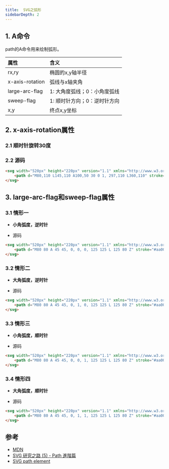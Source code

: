 ```yaml
---
title:  SVG之弧形
sidebarDepth: 2
---
```


## 1. A命令

path的A命令用来绘制弧形。

| 属性           | 含义         |
|:------------- |:-------------|
| rx,ry             | 椭圆的x,y轴半径|
| x-axis-rotation| 弧线与x轴夹角|
| large-arc-flag | 1: 大角度弧线；0：小角度弧线|
| sweep-flag     | 1: 顺时针方向；0：逆时针方向|
| x,y              | 终点x,y坐标|

## 2. x-axis-rotation属性

### 2.1 顺时针旋转30度

<SVG-s05-02/>

### 2.2 源码

```html
<svg width="520px" height="220px" version="1.1" xmlns="http://www.w3.org/2000/svg">
    <path d="M80,110 L145,110 A100,50 30 0 1, 297,110 L360,110" stroke="#aa0000" stroke-width="2" fill="none"/>
</svg>
```
## 3. large-arc-flag和sweep-flag属性

### 3.1 情形一
* **小角弧度，逆时针**
<SVG-s05-01/>

* 源码

```html
<svg width="520px" height="220px" version="1.1" xmlns="http://www.w3.org/2000/svg">
    <path d="M80 80 A 45 45, 0, 0, 0, 125 125 L 125 80 Z" stroke="#aa0000" stroke-width="1" fill="yellow"/>
</svg>
```

### 3.2 情形二

* **大角弧度，逆时针**

<SVG-s05-03/>

* 源码
```html
<svg width="520px" height="220px" version="1.1" xmlns="http://www.w3.org/2000/svg">
    <path d="M80 80 A 45 45, 0, 1, 0, 125 125 L 125 80 Z" stroke="#aa0000" stroke-width="1" fill="yellow"/>
</svg>
```

### 3.3 情形三

* **小角弧度，顺时针**

<SVG-s05-04/>

* 源码
```html
<svg width="520px" height="220px" version="1.1" xmlns="http://www.w3.org/2000/svg">
    <path d="M80 80 A 45 45, 0, 0, 1, 125 125 L 125 80 Z" stroke="#aa0000" stroke-width="1" fill="yellow"/>
</svg>
```

### 3.4 情形四

* **大角弧度，顺时针**

<SVG-s05-05/>

* 源码
```html
<svg width="520px" height="220px" version="1.1" xmlns="http://www.w3.org/2000/svg">
    <path d="M80 80 A 45 45, 0, 1, 1, 125 125 L 125 80 Z" stroke="#aa0000" stroke-width="1" fill="yellow"/>
</svg>
```


## 参考

* [MDN](https://developer.mozilla.org/zh-CN/docs/Web/SVG/Tutorial/Paths)
* [SVG 研究之路 (5) - Path 進階篇](https://www.oxxostudio.tw/articles/201406/svg-05-path-2.html)
* [SVG path element](http://tutorials.jenkov.com/svg/path-element.html#arcs)
